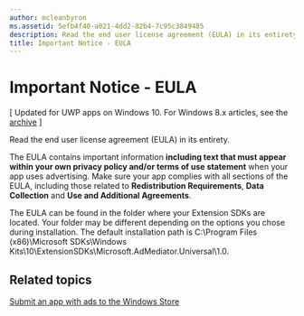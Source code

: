 ```yaml
---
author: mcleanbyron
ms.assetid: 5efb4f40-a021-4dd2-82b4-7c95c3849485
description: Read the end user license agreement (EULA) in its entirety for important information.
title: Important Notice - EULA
---
```


# Important Notice - EULA


\[ Updated for UWP apps on Windows 10. For Windows 8.x articles, see the [archive](http://go.microsoft.com/fwlink/p/?linkid=619132) \]

Read the end user license agreement (EULA) in its entirety.

The EULA contains important information **including text that must appear within your own privacy policy and/or terms of use statement** when your app uses advertising. Make sure your app complies with all sections of the EULA, including those related to **Redistribution Requirements**, **Data Collection** and **Use and Additional Agreements**.

The EULA can be found in the folder where your Extension SDKs are located. Your folder may be different depending on the options you chose during installation. The default installation path is C:\\Program Files (x86)\\Microsoft SDKs\\Windows Kits\\10\\ExtensionSDKs\\Microsoft.AdMediator.Universal\\1.0.

## Related topics

[Submit an app with ads to the Windows Store](submit-an-app-with-ads-to-the-windows-store.md)

 

 
